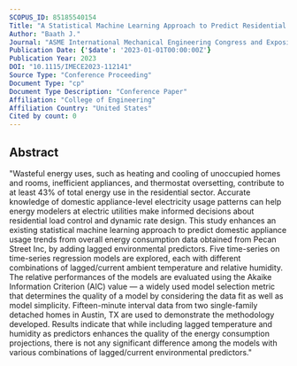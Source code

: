 ```yaml
---
SCOPUS_ID: 85185540154
Title: "A Statistical Machine Learning Approach to Predict Residential HVAC Usage With Lagged Environmental Predictors"
Author: "Baath J."
Journal: "ASME International Mechanical Engineering Congress and Exposition, Proceedings (IMECE)"
Publication Date: {'$date': '2023-01-01T00:00:00Z'}
Publication Year: 2023
DOI: "10.1115/IMECE2023-112141"
Source Type: "Conference Proceeding"
Document Type: "cp"
Document Type Description: "Conference Paper"
Affiliation: "College of Engineering"
Affiliation Country: "United States"
Cited by count: 0
---
```


## Abstract
"Wasteful energy uses, such as heating and cooling of unoccupied homes and rooms, inefficient appliances, and thermostat oversetting, contribute to at least 43% of total energy use in the residential sector. Accurate knowledge of domestic appliance-level electricity usage patterns can help energy modelers at electric utilities make informed decisions about residential load control and dynamic rate design. This study enhances an existing statistical machine learning approach to predict domestic appliance usage trends from overall energy consumption data obtained from Pecan Street Inc, by adding lagged environmental predictors. Five time-series on time-series regression models are explored, each with different combinations of lagged/current ambient temperature and relative humidity. The relative performances of the models are evaluated using the Akaike Information Criterion (AIC) value — a widely used model selection metric that determines the quality of a model by considering the data fit as well as model simplicity. Fifteen-minute interval data from two single-family detached homes in Austin, TX are used to demonstrate the methodology developed. Results indicate that while including lagged temperature and humidity as predictors enhances the quality of the energy consumption projections, there is not any significant difference among the models with various combinations of lagged/current environmental predictors."
